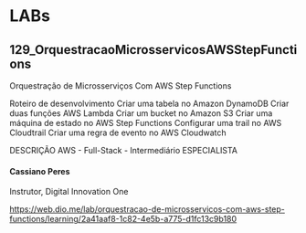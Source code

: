# LABs

## 129_OrquestracaoMicrosservicosAWSStepFunctions

Orquestração de Microsserviços Com AWS Step Functions

Roteiro de desenvolvimento
Criar uma tabela no Amazon DynamoDB
Criar duas funções AWS Lambda
Criar um bucket no Amazon S3
Criar uma máquina de estado no AWS Step Functions
Configurar uma trail no AWS Cloudtrail
Criar uma regra de evento no AWS Cloudwatch

DESCRIÇÃO
AWS - Full-Stack - Intermediário
ESPECIALISTA
#### Cassiano Peres
Instrutor, Digital Innovation One

https://web.dio.me/lab/orquestracao-de-microsservicos-com-aws-step-functions/learning/2a41aaf8-1c82-4e5b-a775-d1fc13c9b180
